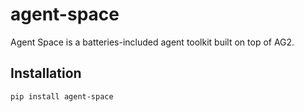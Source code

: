 # agent-space

Agent Space is a batteries-included agent toolkit built on top of AG2.

## Installation

```bash
pip install agent-space
```

